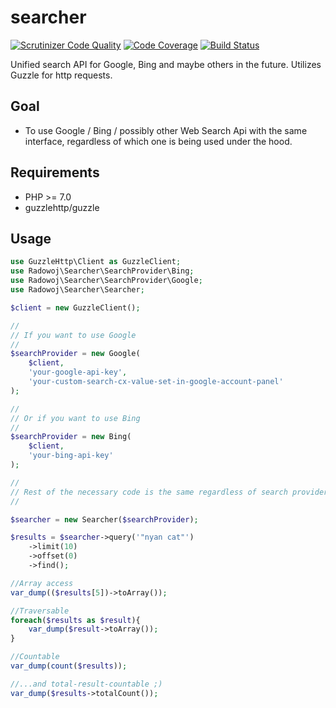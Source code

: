 # searcher

[![Scrutinizer Code Quality](https://scrutinizer-ci.com/g/radowoj/searcher/badges/quality-score.png?b=master)](https://scrutinizer-ci.com/g/radowoj/searcher/?branch=master) 
[![Code Coverage](https://scrutinizer-ci.com/g/radowoj/searcher/badges/coverage.png?b=master)](https://scrutinizer-ci.com/g/radowoj/searcher/?branch=master) 
[![Build Status](https://scrutinizer-ci.com/g/radowoj/searcher/badges/build.png?b=master)](https://scrutinizer-ci.com/g/radowoj/searcher/build-status/master)

Unified search API for Google, Bing and maybe others in the future. Utilizes Guzzle for http requests.

## Goal

* To use Google / Bing / possibly other Web Search Api with the same interface, regardless of which one is being used under the hood.

## Requirements
* PHP >= 7.0
* guzzlehttp/guzzle

## Usage

```php
use GuzzleHttp\Client as GuzzleClient;
use Radowoj\Searcher\SearchProvider\Bing;
use Radowoj\Searcher\SearchProvider\Google;
use Radowoj\Searcher\Searcher;

$client = new GuzzleClient();

// 
// If you want to use Google
//
$searchProvider = new Google(
    $client,
    'your-google-api-key',
    'your-custom-search-cx-value-set-in-google-account-panel'
);

//
// Or if you want to use Bing
//
$searchProvider = new Bing(
    $client,
    'your-bing-api-key'
);

//
// Rest of the necessary code is the same regardless of search provider used
//

$searcher = new Searcher($searchProvider);

$results = $searcher->query('"nyan cat"')
    ->limit(10)
    ->offset(0)
    ->find();

//Array access
var_dump(($results[5])->toArray());

//Traversable
foreach($results as $result){
    var_dump($result->toArray());
}

//Countable
var_dump(count($results));

//...and total-result-countable ;)
var_dump($results->totalCount());
```
